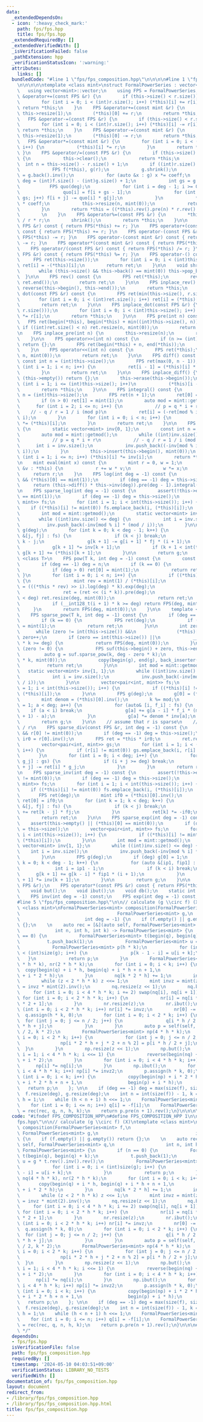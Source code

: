 ```yaml
---
data:
  _extendedDependsOn:
  - icon: ':heavy_check_mark:'
    path: fps/fps.hpp
    title: fps/fps.hpp
  _extendedRequiredBy: []
  _extendedVerifiedWith: []
  _isVerificationFailed: false
  _pathExtension: hpp
  _verificationStatusIcon: ':warning:'
  attributes:
    links: []
  bundledCode: "#line 1 \"fps/fps_composition.hpp\"\n\n\n\n#line 1 \"fps/fps.hpp\"\
    \n\n\n\n\ntemplate <class mint>\nstruct FormalPowerSeries : vector<mint> {\n \
    \   using vector<mint>::vector;\n    using FPS = FormalPowerSeries;\n\n    FPS\
    \ &operator+=(const FPS &r) {\n        if (this->size() < r.size()) this->resize(r.size());\n\
    \        for (int i = 0; i < (int)r.size(); i++) (*this)[i] += r[i];\n       \
    \ return *this;\n    }\n    FPS &operator+=(const mint &r) {\n        if (this->empty())\
    \ this->resize(1);\n        (*this)[0] += r;\n        return *this;\n    }\n \
    \   FPS &operator-=(const FPS &r) {\n        if (this->size() < r.size()) this->resize(r.size());\n\
    \        for (int i = 0; i < (int)r.size(); i++) (*this)[i] -= r[i];\n       \
    \ return *this;\n    }\n    FPS &operator-=(const mint &r) {\n        if (this->empty())\
    \ this->resize(1);\n        (*this)[0] -= r;\n        return *this;\n    }\n \
    \   FPS &operator*=(const mint &r) {\n        for (int i = 0; i < (int)this->size();\
    \ i++) {\n            (*this)[i] *= r;\n        }\n        return *this;\n   \
    \ }\n    FPS &operator/=(const FPS &r) {\n        if (this->size() < r.size())\
    \ {\n            this->clear();\n            return *this;\n        }\n      \
    \  int n = this->size() - r.size() + 1;\n        if ((int)r.size() <= 64) {\n\
    \            FPS f(*this), g(r);\n            g.shrink();\n            mint coeff\
    \ = g.back().inv();\n            for (auto &x : g) x *= coeff;\n            int\
    \ deg = (int)f.size() - (int)g.size() + 1;\n            int gs = g.size();\n \
    \           FPS quo(deg);\n            for (int i = deg - 1; i >= 0; i--) {\n\
    \                quo[i] = f[i + gs - 1];\n                for (int j = 0; j <\
    \ gs; j++) f[i + j] -= quo[i] * g[j];\n            }\n            *this = quo\
    \ * coeff;\n            this->resize(n, mint(0));\n            return *this;\n\
    \        }\n        return *this = ((*this).rev().pre(n) * r.rev().inv(n)).pre(n).rev();\
    \        \n    }\n    FPS &operator%=(const FPS &r) {\n        *this -= *this\
    \ / r * r;\n        shrink();\n        return *this;\n    }\n\n    FPS operator+(const\
    \ FPS &r) const { return FPS(*this) += r; }\n    FPS operator+(const mint &r)\
    \ const { return FPS(*this) += r; }\n    FPS operator-(const FPS &r) const { return\
    \ FPS(*this) -= r; }\n    FPS operator-(const mint &r) const { return FPS(*this)\
    \ -= r; }\n    FPS operator*(const mint &r) const { return FPS(*this) *= r; }\n\
    \    FPS operator/(const FPS &r) const { return FPS(*this) /= r; }\n    FPS operator%(const\
    \ FPS &r) const { return FPS(*this) %= r; }\n    FPS operator-() const {\n   \
    \     FPS ret(this->size());\n        for (int i = 0; i < (int)this->size(); i++)\
    \ ret[i] = -(*this)[i];\n        return ret;\n    }\n\n    void shrink() {\n \
    \       while (this->size() && this->back() == mint(0)) this->pop_back();\n  \
    \  }\n\n    FPS rev() const {\n        FPS ret(*this);\n        reverse(ret.begin(),\
    \ ret.end());\n        return ret;\n    }\n\n    FPS inplace_rev() {\n       \
    \ reverse(this->begin(), this->end());\n        return *this;\n    }\n\n    FPS\
    \ dot(const FPS &r) const {\n        FPS ret(min(this->size(), r.size()));\n \
    \       for (int i = 0; i < (int)ret.size(); i++) ret[i] = (*this)[i] * r[i];\n\
    \        return ret;\n    }\n\n    FPS inplace_dot(const FPS &r) {\n        this->resize(min(this->size(),\
    \ r.size()));\n        for (int i = 0; i < (int)this->size(); i++) (*this)[i]\
    \ *= r[i];\n        return *this;\n    }\n\n    FPS pre(int n) const {\n     \
    \   FPS ret(begin(*this), begin(*this) + min((int)this->size(), n));\n       \
    \ if ((int)ret.size() < n) ret.resize(n, mint(0));\n        return ret;\n    }\n\
    \n    FPS inplace_pre(int n) {\n        this->resize(n);\n        return *this;\n\
    \    }\n\n    FPS operator>>(int n) const {\n        if (n >= (int)this->size())\
    \ return {};\n        FPS ret(begin(*this) + n, end(*this));\n        return ret;\n\
    \    }\n    FPS operator<<(int n) const {\n        FPS ret(*this);\n        ret.insert(begin(ret),\
    \ n, mint(0));\n        return ret;\n    }\n\n    FPS diff() const {\n       \
    \ const int n = (int)this->size();\n        FPS ret(max(0, n - 1));\n        for\
    \ (int i = 1; i < n; i++) {\n            ret[i - 1] = (*this)[i] * mint(i);\n\
    \        }\n        return ret;\n    }\n\n    FPS inplace_diff() {\n        if\
    \ (this->empty()) return {};\n        this->erase(this->begin());\n        for\
    \ (int i = 1; i <= (int)this->size(); i++)\n            (*this)[i - 1] *= mint(i);\n\
    \        return *this;\n    }\n\n    FPS integral() const {\n        const int\
    \ n = (int)this->size();\n        FPS ret(n + 1);\n        ret[0] = mint(0);\n\
    \        if (n > 0) ret[1] = mint(1);\n        auto mod = mint::getmod();\n  \
    \      for (int i = 2; i <= n; i++) {\n            // p = q * i + r\n        \
    \    // - q / r = 1 / i (mod p)\n            ret[i] = (-ret[mod % i]) * (mod /\
    \ i);\n        }\n        for (int i = 0; i < n; i++) {\n            ret[i + 1]\
    \ *= (*this)[i];\n        }\n        return ret;\n    }\n\n    FPS inplace_int()\
    \ {\n        static vector<mint> inv{0, 1};\n        const int n = this->size();\n\
    \        auto mod = mint::getmod();\n        while ((int)inv.size() <= n) {\n\
    \            // p = q * i + r\n            // - q / r = 1 / i (mod p)\n      \
    \      int i = inv.size();\n            inv.push_back((-inv[mod % i]) * (mod /\
    \ i));\n        }\n        this->insert(this->begin(), mint(0));\n        for\
    \ (int i = 1; i <= n; i++) (*this)[i] *= inv[i];\n        return *this;\n    }\n\
    \n    mint eval(mint x) const {\n        mint r = 0, w = 1;\n        for (auto\
    \ &v : *this) {\n            r += w * v;\n            w *= x;\n        }\n   \
    \     return r;\n    }\n    FPS log(int deg = -1) const {\n        assert(!this->empty()\
    \ && (*this)[0] == mint(1));\n        if (deg == -1) deg = this->size();\n   \
    \     return (this->diff() * this->inv(deg)).pre(deg - 1).integral();\n    }\n\
    \n    FPS sparse_log(int deg = -1) const {\n        assert(!this->empty() && (*this)[0]\
    \ == mint(1));\n        if (deg == -1) deg = this->size();\n        vector<pair<int,\
    \ mint>> fs;\n        for (int i = 1; i < int(this->size()); i++) {\n        \
    \    if ((*this)[i] != mint(0)) fs.emplace_back(i, (*this)[i]);\n        }\n\n\
    \        int mod = mint::getmod();\n        static vector<mint> inv{1, 1};\n \
    \       while ((int)inv.size() <= deg) {\n            int i = inv.size();\n  \
    \          inv.push_back(-inv[mod % i] * (mod / i));\n        }\n\n        FPS\
    \ g(deg);\n        for (int k = 0; k < deg - 1; k++) {\n            for (auto\
    \ &[j, fj] : fs) {\n                if (k < j) break;\n                int i =\
    \ k - j;\n                g[k + 1] -= g[i + 1] * fj * (i + 1);\n            }\n\
    \            g[k + 1] *= inv[k + 1];\n            if (k + 1 < int(this->size()))\
    \ g[k + 1] += (*this)[k + 1];\n        }\n\n        return g;\n    }\n\n    template\
    \ <class T>\n    FPS pow(T k, int deg = -1) const {\n        const int n = this->size();\n\
    \        if (deg == -1) deg = n;\n        if (k == 0) {\n            FPS ret(deg);\n\
    \            if (deg > 0) ret[0] = mint(1);\n            return ret;\n       \
    \ }\n        for (int i = 0; i < n; i++) {\n            if ((*this)[i] != mint(0))\
    \ {\n                mint rev = mint(1) / (*this)[i];\n                FPS ret\
    \ = (((*this * rev) >> i).log(deg) * k).exp(deg);\n                ret *= (*this)[i].pow(k);\n\
    \                ret = (ret << (i * k)).pre(deg);\n                if ((int)ret.size()\
    \ < deg) ret.resize(deg, mint(0));\n                return ret;\n            }\n\
    \            if (__int128_t(i + 1) * k >= deg) return FPS(deg, mint(0));\n   \
    \     }\n        return FPS(deg, mint(0));\n    }\n\n    template <class T>\n\
    \    FPS sparse_pow(T k, int deg = -1) const {\n        if (deg == -1) deg = this->size();\n\
    \        if (k == 0) {\n            FPS ret(deg);\n            if (deg > 0) ret[0]\
    \ = mint(1);\n            return ret;\n        }\n\n        int zero = 0;\n  \
    \      while (zero != int(this->size()) &&\n               (*this)[zero] == mint(0))\
    \ zero++;\n        if (zero == int(this->size()) ||\n            __int128_t(zero)\
    \ * k >= deg) {\n            return FPS(deg, mint(0));\n        }\n        if\
    \ (zero != 0) {\n            FPS suf(this->begin() + zero, this->end());\n   \
    \         auto g = suf.sparse_pow(k, deg - zero * k);\n            FPS ret(zero\
    \ * k, mint(0));\n            copy(begin(g), end(g), back_inserter(ret));\n  \
    \          return ret;\n        }\n\n        int mod = mint::getmod();\n     \
    \   static vector<mint> inv{1, 1};\n        while ((int)inv.size() <= deg) {\n\
    \            int i = inv.size();\n            inv.push_back(-inv[mod % i] * (mod\
    \ / i));\n        }\n\n        vector<pair<int, mint>> fs;\n        for (int i\
    \ = 1; i < int(this->size()); i++) {\n            if ((*this)[i] != mint(0)) fs.emplace_back(i,\
    \ (*this)[i]);\n        }\n\n        FPS g(deg);\n        g[0] = (*this)[0].pow(k);\n\
    \        mint denom = (*this)[0].inv();\n        k %= mod;\n        for (int a\
    \ = 1; a < deg; a++) {\n            for (auto& [i, f_i] : fs) {\n            \
    \    if (a < i) break;\n                g[a] += g[a - i] * f_i * (mint(i) * (k\
    \ + 1) - a);\n            }\n            g[a] *= denom * inv[a];\n        }\n\
    \        return g;\n    }\n\n    // assume that r is sparse\n    // return this\
    \ / r\n    FPS sparse_div(const FPS &r, int deg = -1) const {\n        assert(!r.empty()\
    \ && r[0] != mint(0));\n        if (deg == -1) deg = this->size();\n        mint\
    \ ir0 = r[0].inv();\n        FPS ret = *this * ir0;\n        ret.resize(deg);\n\
    \        vector<pair<int, mint>> gs;\n        for (int i = 1; i < (int)r.size();\
    \ i++) {\n            if (r[i] != mint(0)) gs.emplace_back(i, r[i] * ir0);\n \
    \       }\n        for (int i = 0; i < deg; i++) {\n            for (auto &[j,\
    \ g_j] : gs) {\n                if (i + j >= deg) break;\n                ret[i\
    \ + j] -= ret[i] * g_j;\n            }\n        }\n        return ret;\n    }\n\
    \n    FPS sparse_inv(int deg = -1) const {\n        assert(!this->empty() && (*this)[0]\
    \ != mint(0));\n        if (deg == -1) deg = this->size();\n        vector<pair<int,\
    \ mint>> fs;\n        for (int i = 1; i < int(this->size()); i++) {\n        \
    \    if ((*this)[i] != mint(0)) fs.emplace_back(i, (*this)[i]);\n        }\n \
    \       FPS ret(deg);\n        mint if0 = (*this)[0].inv();\n        if (0 < deg)\
    \ ret[0] = if0;\n        for (int k = 1; k < deg; k++) {\n            for (auto\
    \ &[j, fj] : fs) {\n                if (k < j) break;\n                ret[k]\
    \ += ret[k - j] * fj;\n            }\n            ret[k] *= -if0;\n        }\n\
    \        return ret;\n    }\n\n    FPS sparse_exp(int deg = -1) const {\n    \
    \    assert(this->empty() || (*this)[0] == mint(0));\n        if (deg == -1) deg\
    \ = this->size();\n        vector<pair<int, mint>> fs;\n        for (int i = 1;\
    \ i < int(this->size()); i++) {\n            if ((*this)[i] != mint(0)) fs.emplace_back(i,\
    \ (*this)[i]);\n        }\n\n        int mod = mint::getmod();\n        static\
    \ vector<mint> inv{1, 1};\n        while ((int)inv.size() <= deg) {\n        \
    \    int i = inv.size();\n            inv.push_back(-inv[mod % i] * (mod / i));\n\
    \        }\n\n        FPS g(deg);\n        if (deg) g[0] = 1;\n        for (int\
    \ k = 0; k < deg - 1; k++) {\n            for (auto &[ip1, fip1] : fs) {\n   \
    \             int i = ip1 - 1;\n                if (k < i) break;\n          \
    \      g[k + 1] += g[k - i] * fip1 * (i + 1);\n            }\n            g[k\
    \ + 1] *= inv[k + 1];\n        }\n\n        return g;\n    }\n\n    FPS &operator*=(const\
    \ FPS &r);\n    FPS operator*(const FPS &r) const { return FPS(*this) *= r; }\n\
    \    void but();\n    void ibut();\n    void db();\n    static int but_pr();\n\
    \    FPS inv(int deg = -1) const;\n    FPS exp(int deg = -1) const;\n};\n\n\n\
    #line 5 \"fps/fps_composition.hpp\"\n\n// calculate (g \\circ f) (X)\ntemplate\
    \ <class mint>\nFormalPowerSeries<mint> composition(FormalPowerSeries<mint> f,\n\
    \                                    FormalPowerSeries<mint> g,\n            \
    \                        int deg = -1) {\n    if (f.empty() || g.empty()) return\
    \ {};\n    \n    auto rec = [&](auto self, FormalPowerSeries<mint> q,\n      \
    \             int n, int h, int k) -> FormalPowerSeries<mint> {\n        if (n\
    \ == 0) {\n            FormalPowerSeries<mint> t(begin(q), begin(q) + k);\n  \
    \          t.push_back(1);\n            FormalPowerSeries<mint> u = g * t.rev().inv().rev();\n\
    \            FormalPowerSeries<mint> p(h * k);\n            for (int i = 0; i\
    \ < (int)size(g); i++) {\n                p[k - 1 - i] = u[i + k];\n         \
    \   }\n            return p;\n        }\n        FormalPowerSeries<mint> nq(4\
    \ * h * k), nr(2 * h * k);\n        for (int i = 0; i < k; i++) {\n          \
    \  copy(begin(q) + i * h, begin(q) + i * h + n + 1,\n                 begin(nq)\
    \ + i * 2 * h);\n        }\n        nq[k * 2 * h] += 1;\n        int z = 1;\n\
    \        while (z < 2 * h * k) z <<= 1;\n        mint invz = mint(z).inv(), invz2\
    \ = invz * mint(2).inv();\n        nq.resize(z << 1);\n        nq.but();\n   \
    \     for (int i = 0; i < 4 * h * k; i += 2) swap(nq[i], nq[i + 1]);\n       \
    \ for (int i = 0; i < 2 * h * k; i++) {\n            nr[i] = nq[i * 2] * nq[i\
    \ * 2 + 1];\n        }\n        nr.resize(z);\n        nr.ibut();\n        for\
    \ (int i = 0; i < 2 * h * k; i++) nr[i] *= invz;\n        nr[0] -= 1;\n      \
    \  q.assign(h * k, 0);\n        for (int i = 0; i < 2 * k; i++) {\n          \
    \  for (int j = 0; j <= n / 2; j++) {\n                q[i * h / 2 + j] = nr[i\
    \ * h + j];\n            }\n        }\n        auto p = self(self, q, n / 2, h\
    \ / 2, k * 2);\n        FormalPowerSeries<mint> np(4 * h * k);\n        for (int\
    \ i = 0; i < 2 * k; i++) {\n            for (int j = 0; j <= n / 2; j++) {\n \
    \               np[i * 2 * h + j * 2 + n % 2] = p[i * h / 2 + j];\n          \
    \  }\n        }\n        np.resize(z << 1);\n        np.but();\n        for (int\
    \ i = 1; i < 4 * h * k; i <<= 1) {\n            reverse(begin(nq) + i, begin(nq)\
    \ + i * 2);\n        }\n        for (int i = 0; i < 4 * h * k; i++) {\n      \
    \      np[i] *= nq[i];\n        }\n        np.ibut();\n        for (int i = 0;\
    \ i < 4 * h * k; i++) np[i] *= invz2;\n        p.assign(h * k, 0);\n        for\
    \ (int i = 0; i < k; i++) {\n            copy(begin(np) + i * 2 * h, begin(np)\
    \ + i * 2 * h + n + 1,\n                 begin(p) + i * h);\n        }\n     \
    \   return p;\n    }; \n\n    if (deg == -1) deg = max(size(f), size(g));\n  \
    \  f.resize(deg), g.resize(deg);\n    int n = int(size(f)) - 1, k = 1;\n    int\
    \ h = 1;\n    while (h < n + 1) h <<= 1;\n    FormalPowerSeries<mint> q(h * k);\n\
    \    for (int i = 0; i <= n; i++) q[i] = -f[i];\n    FormalPowerSeries<mint> p\
    \ = rec(rec, q, n, h, k);\n    return p.pre(n + 1).rev();\n}\n\n\n\n"
  code: "#ifndef FPS_COMPOSITION_HPP\n#define FPS_COMPOSITION_HPP 1\n\n#include \"\
    fps.hpp\"\n\n// calculate (g \\circ f) (X)\ntemplate <class mint>\nFormalPowerSeries<mint>\
    \ composition(FormalPowerSeries<mint> f,\n                                   \
    \ FormalPowerSeries<mint> g,\n                                    int deg = -1)\
    \ {\n    if (f.empty() || g.empty()) return {};\n    \n    auto rec = [&](auto\
    \ self, FormalPowerSeries<mint> q,\n                   int n, int h, int k) ->\
    \ FormalPowerSeries<mint> {\n        if (n == 0) {\n            FormalPowerSeries<mint>\
    \ t(begin(q), begin(q) + k);\n            t.push_back(1);\n            FormalPowerSeries<mint>\
    \ u = g * t.rev().inv().rev();\n            FormalPowerSeries<mint> p(h * k);\n\
    \            for (int i = 0; i < (int)size(g); i++) {\n                p[k - 1\
    \ - i] = u[i + k];\n            }\n            return p;\n        }\n        FormalPowerSeries<mint>\
    \ nq(4 * h * k), nr(2 * h * k);\n        for (int i = 0; i < k; i++) {\n     \
    \       copy(begin(q) + i * h, begin(q) + i * h + n + 1,\n                 begin(nq)\
    \ + i * 2 * h);\n        }\n        nq[k * 2 * h] += 1;\n        int z = 1;\n\
    \        while (z < 2 * h * k) z <<= 1;\n        mint invz = mint(z).inv(), invz2\
    \ = invz * mint(2).inv();\n        nq.resize(z << 1);\n        nq.but();\n   \
    \     for (int i = 0; i < 4 * h * k; i += 2) swap(nq[i], nq[i + 1]);\n       \
    \ for (int i = 0; i < 2 * h * k; i++) {\n            nr[i] = nq[i * 2] * nq[i\
    \ * 2 + 1];\n        }\n        nr.resize(z);\n        nr.ibut();\n        for\
    \ (int i = 0; i < 2 * h * k; i++) nr[i] *= invz;\n        nr[0] -= 1;\n      \
    \  q.assign(h * k, 0);\n        for (int i = 0; i < 2 * k; i++) {\n          \
    \  for (int j = 0; j <= n / 2; j++) {\n                q[i * h / 2 + j] = nr[i\
    \ * h + j];\n            }\n        }\n        auto p = self(self, q, n / 2, h\
    \ / 2, k * 2);\n        FormalPowerSeries<mint> np(4 * h * k);\n        for (int\
    \ i = 0; i < 2 * k; i++) {\n            for (int j = 0; j <= n / 2; j++) {\n \
    \               np[i * 2 * h + j * 2 + n % 2] = p[i * h / 2 + j];\n          \
    \  }\n        }\n        np.resize(z << 1);\n        np.but();\n        for (int\
    \ i = 1; i < 4 * h * k; i <<= 1) {\n            reverse(begin(nq) + i, begin(nq)\
    \ + i * 2);\n        }\n        for (int i = 0; i < 4 * h * k; i++) {\n      \
    \      np[i] *= nq[i];\n        }\n        np.ibut();\n        for (int i = 0;\
    \ i < 4 * h * k; i++) np[i] *= invz2;\n        p.assign(h * k, 0);\n        for\
    \ (int i = 0; i < k; i++) {\n            copy(begin(np) + i * 2 * h, begin(np)\
    \ + i * 2 * h + n + 1,\n                 begin(p) + i * h);\n        }\n     \
    \   return p;\n    }; \n\n    if (deg == -1) deg = max(size(f), size(g));\n  \
    \  f.resize(deg), g.resize(deg);\n    int n = int(size(f)) - 1, k = 1;\n    int\
    \ h = 1;\n    while (h < n + 1) h <<= 1;\n    FormalPowerSeries<mint> q(h * k);\n\
    \    for (int i = 0; i <= n; i++) q[i] = -f[i];\n    FormalPowerSeries<mint> p\
    \ = rec(rec, q, n, h, k);\n    return p.pre(n + 1).rev();\n}\n\n\n#endif /* FPS_COMPOSITION_HPP\
    \ */"
  dependsOn:
  - fps/fps.hpp
  isVerificationFile: false
  path: fps/fps_composition.hpp
  requiredBy: []
  timestamp: '2024-05-10 04:03:51+09:00'
  verificationStatus: LIBRARY_NO_TESTS
  verifiedWith: []
documentation_of: fps/fps_composition.hpp
layout: document
redirect_from:
- /library/fps/fps_composition.hpp
- /library/fps/fps_composition.hpp.html
title: fps/fps_composition.hpp
---
```

